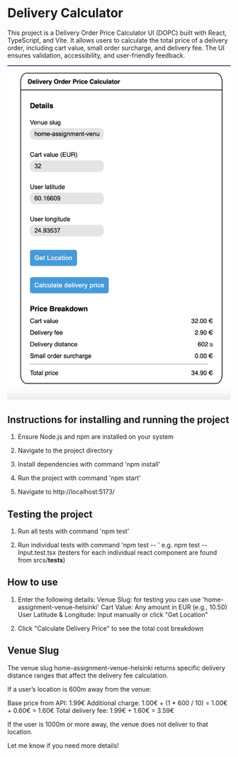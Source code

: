 # Delivery Calculator

This project is a Delivery Order Price Calculator UI (DOPC) built with React, TypeScript, and Vite. It allows users to calculate the total price of a delivery order, including cart value, small order surcharge, and delivery fee. The UI ensures validation, accessibility, and user-friendly feedback.

![login page](/public/dc.png)


## Instructions for installing and running the project 

1. Ensure Node.js and npm are installed on your system

2. Navigate to the project directory

3. Install dependencies with command 'npm install'

4. Run the project with command 'npm start'

5. Navigate to http://localhost:5173/


## Testing the project

1. Run all tests with command 'npm test'

2. Run individual tests with command 'npm test -- <testfile>' e.g. npm test -- Input.test.tsx (testers for each individual react component are found from srcs/__tests__)

## How to use

1. Enter the following details:
    Venue Slug: for testing you can use 'home-assignment-venue-helsinki'
    Cart Value: Any amount in EUR (e.g., 10.50)
    User Latitude & Longitude: Input manually or click "Get Location"
    
2. Click "Calculate Delivery Price" to see the total cost breakdown

## Venue Slug

The venue slug home-assignment-venue-helsinki returns specific delivery distance ranges that affect the delivery fee calculation. 

If a user’s location is 600m away from the venue:
    
Base price from API: 1.99€
Additional charge: 1.00€ + (1 * 600 / 10) = 1.00€ + 0.60€ = 1.60€
Total delivery fee: 1.99€ + 1.60€ = 3.59€
    
If the user is 1000m or more away, the venue does not deliver to that location.
    
Let me know if you need more details!
